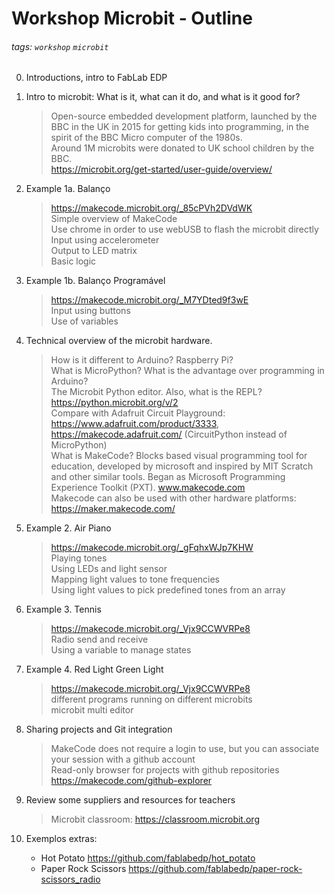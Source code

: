 # Workshop Microbit - Outline

###### tags: `workshop` `microbit`

0. Introductions, intro to FabLab EDP

1. Intro to microbit: What is it, what can it do, and what is it good for?
	> Open-source embedded development platform, launched by the BBC in the UK in 2015 for getting kids into programming, in the spirit of the BBC Micro computer of the 1980s.  
	> Around 1M microbits were donated to UK school children by the BBC.  
	> https://microbit.org/get-started/user-guide/overview/  

2. Example 1a. Balanço
	> https://makecode.microbit.org/_85cPVh2DVdWK  
	> Simple overview of MakeCode  
	> Use chrome in order to use webUSB to flash the microbit directly  
	> Input using accelerometer  
	> Output to LED matrix  
	> Basic logic  

3. Example 1b. Balanço Programável
	> https://makecode.microbit.org/_M7YDted9f3wE  
	> Input using buttons  
	> Use of variables  

4. Technical overview of the microbit hardware.
	> How is it different to Arduino? Raspberry Pi?  
	> What is MicroPython? What is the advantage over programming in Arduino?  
	> The Microbit Python editor. Also, what is the REPL? https://python.microbit.org/v/2  
	> Compare with Adafruit Circuit Playground: https://www.adafruit.com/product/3333, https://makecode.adafruit.com/ (CircuitPython instead of MicroPython)  
	> What is MakeCode?  Blocks based visual programming tool for education, developed by microsoft and inspired by MIT Scratch and other similar tools. Began as Microsoft Programming Experience Toolkit (PXT). www.makecode.com  
	> Makecode can also be used with other hardware platforms: https://maker.makecode.com/  

5. Example 2. Air Piano
	> https://makecode.microbit.org/_gFqhxWJp7KHW  
	> Playing tones  
	> Using LEDs and light sensor  
	> Mapping light values to tone frequencies  
	> Using light values to pick predefined tones from an array  

6. Example 3. Tennis
	> https://makecode.microbit.org/_Vjx9CCWVRPe8  
	> Radio send and receive  
	> Using a variable to manage states  

7. Example 4. Red Light Green Light
	> https://makecode.microbit.org/_Vjx9CCWVRPe8  
	> different programs running on different microbits  
	> microbit multi editor  

8. Sharing projects and Git integration
	> MakeCode does not require a login to use, but you can associate your session with a github account  
	> Read-only browser for projects with github repositories https://makecode.com/github-explorer  

8. Review some suppliers and resources for teachers
	> Microbit classroom: https://classroom.microbit.org  

9. Exemplos extras:
	- Hot Potato https://github.com/fablabedp/hot_potato  
	- Paper Rock Scissors https://github.com/fablabedp/paper-rock-scissors_radio  